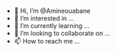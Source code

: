 - 👋 Hi, I’m @Amineouabane
- 👀 I’m interested in ...
- 🌱 I’m currently learning ...
- 💞️ I’m looking to collaborate on ...
- 📫 How to reach me ...

<!---
Amineouabane/Amineouabane is a ✨ special ✨ repository because its `README.md` (this file) appears on your GitHub profile.
You can click the Preview link to take a look at your changes.
--->

